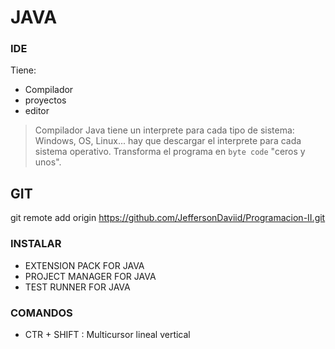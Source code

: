 
# JAVA

### IDE

Tiene:
- Compilador
- proyectos
- editor

> Compilador
Java tiene un interprete para cada tipo de sistema: Windows, OS, Linux... hay que descargar el interprete para cada sistema operativo. Transforma el programa en `byte code` "ceros y unos".

## GIT

git remote add origin https://github.com/JeffersonDaviid/Programacion-II.git

### INSTALAR

- EXTENSION PACK FOR JAVA
- PROJECT MANAGER FOR JAVA
- TEST RUNNER FOR JAVA

### COMANDOS
 - CTR + SHIFT : Multicursor lineal vertical


